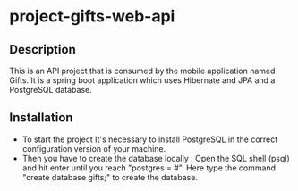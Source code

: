 # project-gifts-web-api

## Description

This is an API project that is consumed by the mobile application named Gifts.
It is a spring boot application which uses Hibernate and JPA and a PostgreSQL database.

## Installation

- To start the project It's necessary to install PostgreSQL in the correct configuration version of your machine.
- Then you have to create the database locally :
	Open the SQL shell (psql) and hit enter until you reach "postgres = #".
	Here type the command "create database gifts;" to create the database.